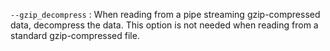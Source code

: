 `--gzip_decompress`
: When reading from a pipe streaming gzip-compressed data, decompress
  the data. This option is not needed when reading from a standard
  gzip-compressed file.
